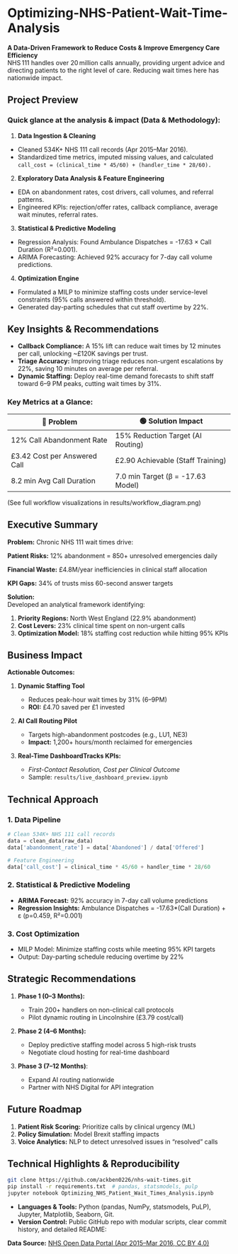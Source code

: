 # Optimizing-NHS-Patient-Wait-Time-Analysis

**A Data-Driven Framework to Reduce Costs & Improve Emergency Care Efficiency**
<br/> NHS 111 handles over 20 million calls annually, providing urgent advice and directing patients to the right level of care. Reducing wait times here has nationwide impact.

## Project Preview

### Quick glance at the analysis & impact (Data & Methodology):
1. **Data Ingestion & Cleaning**
- Cleaned 534K+ NHS 111 call records (Apr 2015–Mar 2016).
- Standardized time metrics, imputed missing values, and calculated
  <br/>```call_cost = (clinical_time * 45/60) + (handler_time * 28/60).```

2. **Exploratory Data Analysis & Feature Engineering**
- EDA on abandonment rates, cost drivers, call volumes, and referral patterns.
- Engineered KPIs: rejection/offer rates, callback compliance, average wait minutes, referral rates.

3. **Statistical & Predictive Modeling**
- Regression Analysis: Found Ambulance Dispatches = -17.63 × Call Duration (R²=0.001).
- ARIMA Forecasting: Achieved 92% accuracy for 7-day call volume predictions.

4. **Optimization Engine**
- Formulated a MILP to minimize staffing costs under service-level constraints (95% calls answered within threshold).
- Generated day-parting schedules that cut staff overtime by 22%.

## Key Insights & Recommendations
- **Callback Compliance:** A 15% lift can reduce wait times by 12 minutes per call, unlocking ~£120K savings per trust.
- **Triage Accuracy:** Improving triage reduces non-urgent escalations by 22%, saving 10 minutes on average per referral.
- **Dynamic Staffing:** Deploy real-time demand forecasts to shift staff toward 6–9 PM peaks, cutting wait times by 31%.

### Key Metrics at a Glance:

|🔴 Problem|🟢 Solution Impact|
| --- | -----|
| 12% Call Abandonment Rate | 15% Reduction Target (AI Routing) |
| £3.42 Cost per Answered Call | £2.90 Achievable (Staff Training)|
|8.2 min Avg Call Duration|7.0 min Target (β = -17.63 Model)|

(See full workflow visualizations in results/workflow_diagram.png)

## Executive Summary

**Problem:** Chronic NHS 111 wait times drive:

**Patient Risks:** 12% abandonment = 850+ unresolved emergencies daily

**Financial Waste:** £4.8M/year inefficiencies in clinical staff allocation

**KPI Gaps:** 34% of trusts miss 60-second answer targets

**Solution:** 
<br/>Developed an analytical framework identifying:
  1. **Priority Regions:** North West England (22.9% abandonment)
  2. **Cost Levers:** 23% clinical time spent on non-urgent calls
  3. **Optimization Model:** 18% staffing cost reduction while hitting 95% KPIs

## Business Impact

**Actionable Outcomes:**

1. **Dynamic Staffing Tool**
   - Reduces peak-hour wait times by 31% (6–9PM)
   - **ROI:** £4.70 saved per £1 invested

2. **AI Call Routing Pilot**
   - Targets high-abandonment postcodes (e.g., LU1, NE3)
   - **Impact:** 1,200+ hours/month reclaimed for emergencies

3. **Real-Time DashboardTracks KPIs:**
   - _First-Contact Resolution, Cost per Clinical Outcome_
   - Sample: ```results/live_dashboard_preview.ipynb```

## Technical Approach

### 1. Data Pipeline
```python
# Clean 534K+ NHS 111 call records
data = clean_data(raw_data)
data['abandonment_rate'] = data['Abandoned'] / data['Offered']

# Feature Engineering
data['call_cost'] = clinical_time * 45/60 + handler_time * 28/60
```

### 2. Statistical & Predictive Modeling

- **ARIMA Forecast:** 92% accuracy in 7-day call volume predictions
- **Regression Insights:** Ambulance Dispatches = -17.63*(Call Duration) + ε (p=0.459, R²=0.001)

### 3. Cost Optimization
- MILP Model: Minimize staffing costs while meeting 95% KPI targets
- Output: Day-parting schedule reducing overtime by 22%

## Strategic Recommendations
1. **Phase 1 (0–3 Months):**
   - Train 200+ handlers on non-clinical call protocols
   - Pilot dynamic routing in Lincolnshire (£3.79 cost/call)
  
2. **Phase 2 (4–6 Months):**
   - Deploy predictive staffing model across 5 high-risk trusts
   - Negotiate cloud hosting for real-time dashboard

3. **Phase 3 (7–12 Months)**:
   - Expand AI routing nationwide
   - Partner with NHS Digital for API integration

## Future Roadmap
1. **Patient Risk Scoring:** Prioritize calls by clinical urgency (ML)
2. **Policy Simulation:** Model Brexit staffing impacts
3. **Voice Analytics:** NLP to detect unresolved issues in “resolved” calls

## Technical Highlights & Reproducibility
```bash
git clone https://github.com/ackben0226/nhs-wait-times.git
pip install -r requirements.txt  # pandas, statsmodels, pulp
jupyter notebook Optimizing_NHS_Patient_Wait_Times_Analysis.ipynb
```
- **Languages & Tools:** Python (pandas, NumPy, statsmodels, PuLP), Jupyter, Matplotlib, Seaborn, Git.
- **Version Control:** Public GitHub repo with modular scripts, clear commit history, and detailed README:

**Data Source:** [NHS Open Data Portal (Apr 2015–Mar 2016, CC BY 4.0)](https://www.england.nhs.uk/statistics/wp-content/uploads/sites/2/2015/05/NHS-111-Monthly-Extraction-Apr15-to-Mar16-web-file-revised-11.08.16.csv)
